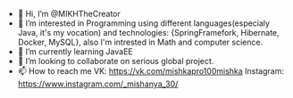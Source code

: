 - 👋 Hi, I’m @MIKHTheCreator
- 👀 I’m interested in Programming using different languages(especialy Java, it's my vocation) and technologies: {SpringFramefork, Hibernate, Docker, MySQL}, also I'm intrested in Math and computer science.
- 🌱 I’m currently learning JavaEE
- 💞️ I’m looking to collaborate on serious global project.
- 📫 How to reach me VK: https://vk.com/mishkapro100mishka
Instagram: https://www.instagram.com/_mishanya_30/

<!---
MIKHTheCreator/MIKHTheCreator is a ✨ special ✨ repository because its `README.md` (this file) appears on your GitHub profile.
You can click the Preview link to take a look at your changes.
--->
